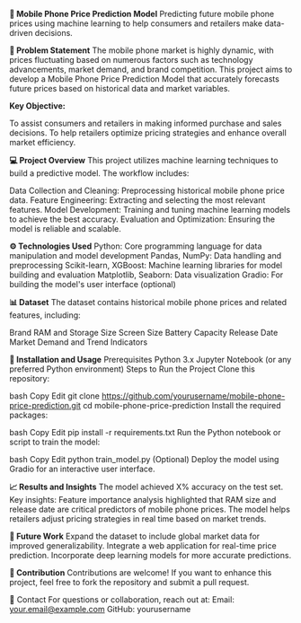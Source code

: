 **📱 Mobile Phone Price Prediction Model**
Predicting future mobile phone prices using machine learning to help consumers and retailers make data-driven decisions.


**📝 Problem Statement**
The mobile phone market is highly dynamic, with prices fluctuating based on numerous factors such as technology advancements, market demand, and brand competition.
This project aims to develop a Mobile Phone Price Prediction Model that accurately forecasts future prices based on historical data and market variables.

**Key Objective:**

To assist consumers and retailers in making informed purchase and sales decisions.
To help retailers optimize pricing strategies and enhance overall market efficiency.


**💻 Project Overview**
This project utilizes machine learning techniques to build a predictive model. The workflow includes:

Data Collection and Cleaning: Preprocessing historical mobile phone price data.
Feature Engineering: Extracting and selecting the most relevant features.
Model Development: Training and tuning machine learning models to achieve the best accuracy.
Evaluation and Optimization: Ensuring the model is reliable and scalable.


**⚙️ Technologies Used**
Python: Core programming language for data manipulation and model development
Pandas, NumPy: Data handling and preprocessing
Scikit-learn, XGBoost: Machine learning libraries for model building and evaluation
Matplotlib, Seaborn: Data visualization
Gradio: For building the model's user interface (optional)


**📊 Dataset**
The dataset contains historical mobile phone prices and related features, including:

Brand
RAM and Storage Size
Screen Size
Battery Capacity
Release Date
Market Demand and Trend Indicators


**🚀 Installation and Usage**
Prerequisites
Python 3.x
Jupyter Notebook (or any preferred Python environment)
Steps to Run the Project
Clone this repository:

bash
Copy
Edit
git clone https://github.com/yourusername/mobile-phone-price-prediction.git
cd mobile-phone-price-prediction
Install the required packages:

bash
Copy
Edit
pip install -r requirements.txt
Run the Python notebook or script to train the model:

bash
Copy
Edit
python train_model.py
(Optional) Deploy the model using Gradio for an interactive user interface.

**📈 Results and Insights**
The model achieved X% accuracy on the test set.
Key insights:
Feature importance analysis highlighted that RAM size and release date are critical predictors of mobile phone prices.
The model helps retailers adjust pricing strategies in real time based on market trends.


**🌟 Future Work**
Expand the dataset to include global market data for improved generalizability.
Integrate a web application for real-time price prediction.
Incorporate deep learning models for more accurate predictions.


**🙌 Contribution**
Contributions are welcome! If you want to enhance this project, feel free to fork the repository and submit a pull request.

📧 Contact
For questions or collaboration, reach out at:
Email: your.email@example.com
GitHub: yourusername

